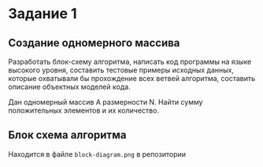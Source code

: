 # Задание 1
## Создание одномерного массива

Разработать блок-схему алгоритма, написать код программы на языке высокого уровня, составить тестовые примеры исходных данных, которые охватывали бы прохождение всех ветвей алгоритма, составить описание объектных моделей кода. 

Дан одномерный массив А размерности N. Найти сумму положительных элементов и их количество.

## Блок схема алгоритма
Находится в файле `block-diagram.png` в репозитории
